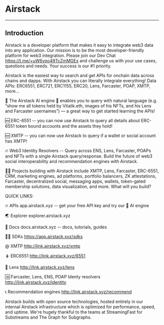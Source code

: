 # Airstack

****

## Introduction

Airstack is a developer platform that makes it easy to integrate web3 data into any application. Our mission is to be the most developer-friendly platform for web3 integration. Please join our Dev Chat https://t.me/+uW6ypo49TcZmMGEx and challenge us with your use cases, questions and needs. Your success is our #1 priority.

Airstack is the easiest way to search and get APIs for onchain data across chains and dapps.
With Airstack you can literally integrate everything! Data APIs: ERC6551, ERC721, ERC1155, ERC20, Lens, Farcaster, POAP, XMTP, more...

🤖 The Airstack AI engine 🤖 enables you to query with natural language (e.g. “show me all tokens held by Vitalik.eth, images of his NFTs, and his Lens and Farcaster usernames”) — a great way to get started learning the APIs!

🆕 ERC-6551 -- you can now use Airstack to query all details about ERC-6551 token bound accounts and the assets they hold!

🆕 XMTP -- you can now use Airstack to query if a wallet or social account has XMTP!

🔥 Web3 Identity Resolvers -- Query across ENS, Lens, Farcaster, POAPs and NFTs with a single Airstack query/response. Build the future of web3 social interoperability and recommendation engines with Airstack.

👩‍💻 Projects building with Airstack include XMTP, Lens, Farcaster, ERC-6551, CRM, marketing engines, ad platforms, portfolio balancers, ZK attestations, Farcaster, decentralized social, messaging apps, wallets, token-gated membership solutions, data visualization, and more. What will you build?

QUICK LINKS:

🔥 APIs app.airstack.xyz -- get your free API key and try our 🤖 AI engine

🌏 Explorer explorer.airstack.xyz

📑 Docs docs.airstack.xyz -- docs, tutorials, guides

👨‍💻 SDKs https://app.airstack.xyz/sdks

@  XMTP http://link.airstack.xyz/xmtp

🪆 ERC6551 http://link.airstack.xyz/6551

🌱 Lens http://link.airstack.xyz/lens

🆔 Farcaster, Lens, ENS, POAP Identy resolvers http://link.airstack.xyz/identity 

📞 Recommendation engines http://link.airstack.xyz/recommend

Airstack builds with open source technologies, hosted entirely in our internal Airstack infrastructure which is optimized for performance, speed, and uptime. We're hugely thankful to the teams at StreamingFast for Substreams and The Graph for Subgraphs. 
